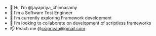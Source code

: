 - 👋 Hi, I’m @jayapriya_chinnasamy
- 👀 I’m a Software Test Engineer
- 🌱 I’m currently exploring Framework development
- 💞️ I’m looking to collaborate on development of scriptless frameworks
- 📫 Reach me @csjpriyaa@gmail.com

<!---
jayapriya-cjay/jayapriya-cjay is a ✨ special ✨ repository because its `README.md` (this file) appears on your GitHub profile.
You can click the Preview link to take a look at your changes.
--->

